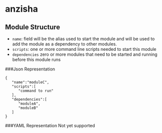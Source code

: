 # anzisha


## Module Structure
* `name`: field will be the alias used to start the module and will be used to add the module as a 
dependency to other modules.
* `scripts`: one or more command line scripts needed to start this module
* `dependencies` zero or more modules that need to be started and running before this module runs

###Json Representation
```
{
   "name":"moduleC",
   "scripts":[
      "command to run"
   ],
   "dependencies":[
      "moduleA",
      "moduleB"
   ]
}
```

###YAML Representation 
Not yet supported 
